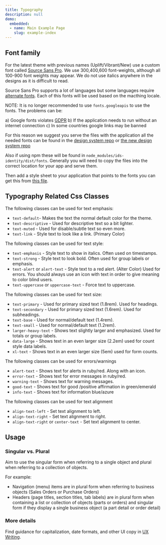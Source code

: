 ```yaml
---
title: Typography
description: null
demo:
  embedded:
  - name: Main Example Page
    slug: example-index
---
```


## Font family

For the latest theme with previous names (Uplift/Vibrant/New) use a custom font called [Source Sans Pro](https://fonts.google.com/specimen/Source+Sans+3). We use 300,400,600 font-weights, although all 100-900 font weights may appear. We do not use italics anywhere in the designs as it is difficult to read.

Source Sans Pro supports a lot of languages but some languages require [alternate fonts](https://github.com/infor-design/enterprise/blob/main/src/components/typography/_typography-new.scss#L6). Each of this fonts will be used based on the macthing locale.

NOTE: It is no longer recommended to use `fonts.googleapis` to use the fonts. The problems can be:

a) Google fonts violates [GDPR](https://www.cookieyes.com/documentation/google-fonts-and-gdpr/)
b) If the application needs to run without an internet connection
c) In some countries google links may be banned

For this reason we suggest you serve the files with the application all the needed fonts can be found in the [design system repo](https://github.com/infor-design/design-system/tree/main/fonts) or [the new design system repo](https://github.com/infor-design/ids-foundation/fonts)

Also if using npm these will be found in `node_modules/ids-identity/dist/fonts`. Generally you will need to copy the files into the correct location for your app and serve them.

Then add a style sheet to your application that points to the fonts you can get this from [this file](https://github.com/infor-design/enterprise/tree/main/app/www/css).

## Typography Related Css Classes

The following classes can be used for text emphasis:

- `text-default`- Makes the text the normal default color for the theme.
- `text-descriptive` - Used for descriptive text so a bit lighter.
- `text-muted` - Used for disable/subtle text so even more.
- `text-link` - Style text to look like a link. (Primary Color)

The following classes can be used for text style:

- `text-emphasis` - Style text to show in italics. Often used on timestamps.
- `text-strong` - Style text to look bold. Often used for group labels or emphasis.
- `text-alert` or `alert-text` - Style text to a red alert. (Alter Color) Used for errors. You should always use an icon with text in order to give meaning to color blind users.
- `text-uppercase` or `uppercase-text` - Force text to uppercase.

The following classes can be used for text size:

- `text-primary` - Used for primary sized text (1.8rem). Used for headings.
- `text-secondary` - Used for primary sized text (1.6rem). Used for subheadings.
- `text-base` - Used for normal/default text (1.4rem).
- `text-small` - Used for normal/default text (1.2rem).
- `larger-heavy-text` - Shows text slightly larger and emphasized. Used for totals or group labels.
- `data-large` - Shows text in an even larger size (2.2em) used for count style data labels.
- `xl-text` - Shows text in an even larger size (5em) used for form counts.

The following classes can be used for errors/warnings

- `alert-text` - Shows text for alerts in ruby/red. Along with an icon.
- `error-text` - Shows text for error messages in ruby/red.
- `warning-text` - Shows text for warning messages.
- `good-text` - Shows text for good /positive affirmation in green/emerald
- `info-text` - Shows text for information blue/azure

The following classes can be used for text alignment

- `align-text-left` - Set text alignment to left.
- `align-text-right` - Set text alignment to right.
- `align-text-right` or `center-text` - Set text alignment to center.

## Usage

### Singular vs. Plural

Aim to use the singular form when referring to a single object and plural when referring to a collection of objects.

For example:

- Navigation (menu) items are in plural form when referring to business objects (Sales Orders or Purchase Orders)
- Headers (page titles, section titles, tab labels) are in plural form when containing a list or collection of objects (parts or orders) and singular form if they display a single business object (a part detail or order detail)

### More details

Find guidance for capitalization, date formats, and other UI copy in [UX Writing](https://design.infor.com/product/ux-writing/introduction).
